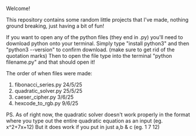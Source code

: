 Welcome!

This repository contains some random little projects that I've made, nothing ground breaking, just having a bit of fun!

If you want to open any of the python files (they end in .py) you'll need to download python onto your terminal.
Simply type "install python3" and then "python3 --version" to confirm download. (make sure to get rid of the quotation marks)
Then to open the file type into the terminal "python filename.py" and that should open it!

The order of when files were made:
1. fibonacci_series.py  24/5/25
2. quadratic_solver.py  25/5/25
3. caeser_cipher.py  3/6/25
4. hexcode_to_rgb.py  9/6/25

PS. As of right now, the quadratic solver doesn't work properly in the format where you type out the entire quadratic equation as an input (eg. x^2+7x+12)
But it does work if you put in just a,b & c (eg. 1 7 12)
